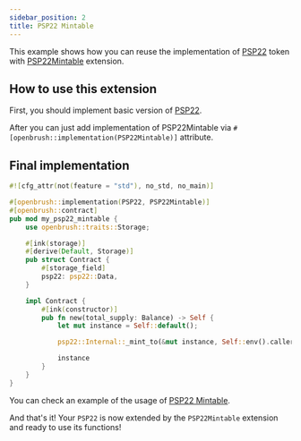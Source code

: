 ```yaml
---
sidebar_position: 2
title: PSP22 Mintable
---
```


This example shows how you can reuse the implementation of
[PSP22](https://github.com/Brushfam/openbrush-contracts/tree/main/contracts/src/token/psp22) token with [PSP22Mintable](https://github.com/Brushfam/openbrush-contracts/tree/main/contracts/src/token/psp22/extensions/mintable.rs) extension.

## How to use this extension

First, you should implement basic version of [PSP22](../psp22.md).

After you can just add implementation of PSP22Mintable via `#[openbrush::implementation(PSP22Mintable)]` attribute.

## Final implementation

```rust
#![cfg_attr(not(feature = "std"), no_std, no_main)]

#[openbrush::implementation(PSP22, PSP22Mintable)]
#[openbrush::contract]
pub mod my_psp22_mintable {
    use openbrush::traits::Storage;

    #[ink(storage)]
    #[derive(Default, Storage)]
    pub struct Contract {
        #[storage_field]
        psp22: psp22::Data,
    }

    impl Contract {
        #[ink(constructor)]
        pub fn new(total_supply: Balance) -> Self {
            let mut instance = Self::default();

            psp22::Internal::_mint_to(&mut instance, Self::env().caller(), total_supply).expect("Should mint");

            instance
        }
    }
}

```

You can check an example of the usage of [PSP22 Mintable](https://github.com/Brushfam/openbrush-contracts/tree/main/examples/psp22_extensions/mintable).

And that's it! Your `PSP22` is now extended by the `PSP22Mintable` extension and ready to use its functions!
